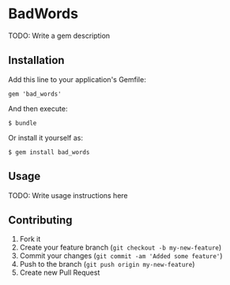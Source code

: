 # BadWords

TODO: Write a gem description

## Installation

Add this line to your application's Gemfile:

    gem 'bad_words'

And then execute:

    $ bundle

Or install it yourself as:

    $ gem install bad_words

## Usage

TODO: Write usage instructions here

## Contributing

1. Fork it
2. Create your feature branch (`git checkout -b my-new-feature`)
3. Commit your changes (`git commit -am 'Added some feature'`)
4. Push to the branch (`git push origin my-new-feature`)
5. Create new Pull Request
